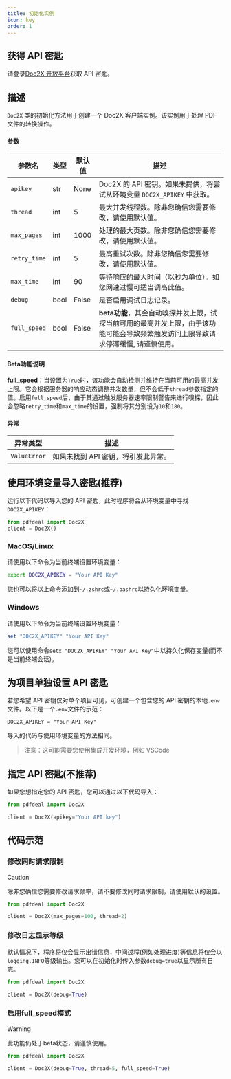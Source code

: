 ```yaml
---
title: 初始化实例
icon: key
order: 1
---
```


## 获得 API 密匙

请登录[Doc2X 开放平台](https://open.noedgeai.com)获取 API 密匙。

## 描述
`Doc2X` 类的初始化方法用于创建一个 Doc2X 客户端实例。该实例用于处理 PDF 文件的转换操作。

#### 参数

| 参数名     | 类型  | 默认值 | 描述                                                                 |
|------------|-------|--------|----------------------------------------------------------------------|
| `apikey`   | str   | None   | Doc2X 的 API 密钥。如果未提供，将尝试从环境变量 `DOC2X_APIKEY` 中获取。|
| `thread`   | int   | 5      | 最大并发线程数。除非您确信您需要修改，请使用默认值。                                                     |
| `max_pages`| int   | 1000   | 处理的最大页数。除非您确信您需要修改，请使用默认值。                                                     |
| `retry_time`| int  | 5     | 最高重试次数。除非您确信您需要修改，请使用默认值。                                                           |
| `max_time` | int   | 90     | 等待响应的最大时间（以秒为单位）。如您网速过慢可适当调高此值。                                  |
| `debug`    | bool  | False  | 是否启用调试日志记录。                                               |
| `full_speed` | bool | False | **beta功能**，其会自动嗅探并发上限，试探当前可用的最高并发上限，由于该功能可能会导致频繁触发访问上限导致请求停滞缓慢, 请谨慎使用。| 

#### Beta功能说明

**full_speed**：当设置为`True`时，该功能会自动检测并维持在当前可用的最高并发上限。它会根据服务器的响应动态调整并发数量，但不会低于`thread`参数指定的值。启用`full_speed`后，由于其通过触发服务器速率限制警告来进行嗅探，因此会忽略`retry_time`和`max_time`的设置，强制将其分别设为`10`和`180`。

#### 异常

| 异常类型   | 描述                           |
|------------|--------------------------------|
| `ValueError` | 如果未找到 API 密钥，将引发此异常。 |

## 使用环境变量导入密匙(推荐)

运行以下代码以导入您的 API 密匙，此时程序将会从环境变量中寻找`DOC2X_APIKEY`：

```python
from pdfdeal import Doc2X
client = Doc2X()
```

### MacOS/Linux

请使用以下命令为当前终端设置环境变量：

```bash
export DOC2X_APIKEY = "Your API Key"
```

您也可以将以上命令添加到`~/.zshrc`或`~/.bashrc`以持久化环境变量。

### Windows

请使用以下命令为当前终端设置环境变量：

```PowerShell
set "DOC2X_APIKEY" "Your API Key"
```

您可以使用命令`setx "DOC2X_APIKEY" "Your API Key"`中以持久化保存变量(而不是当前终端会话)。

## 为项目单独设置 API 密匙

若您希望 API 密钥仅对单个项目可见，可创建一个包含您的 API 密钥的本地`.env`文件。以下是一个`.env`文件的示范：

```
DOC2X_APIKEY = "Your API Key"
```

导入的代码与使用环境变量的方法相同。

> 注意：这可能需要您使用集成开发环境，例如 VSCode

## 指定 API 密匙(不推荐)

如果您想指定您的 API 密匙，您可以通过以下代码导入：

```python
from pdfdeal import Doc2X

client = Doc2X(apikey="Your API key")
```

## 代码示范

### 修改同时请求限制

> [!caution]
> 除非您确信您需要修改请求频率，请不要修改同时请求限制，请使用默认的设置。

```python
from pdfdeal import Doc2X

client = Doc2X(max_pages=100, thread=2)
```

### 修改日志显示等级

默认情况下，程序将仅会显示出错信息，中间过程(例如处理进度)等信息将仅会以`logging.INFO`等级输出。您可以在初始化时传入参数`debug=true`以显示所有日志。

```python
from pdfdeal import Doc2X

client = Doc2X(debug=True)
```
### 启用full_speed模式

> [!warning]
> 此功能仍处于beta状态，请谨慎使用。

```python
from pdfdeal import Doc2X

client = Doc2X(debug=True, thread=5, full_speed=True)
```
